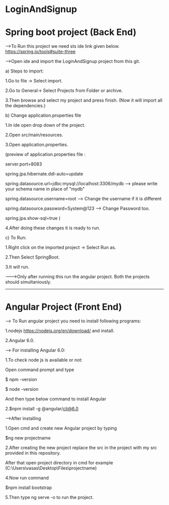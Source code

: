 # LoginAndSignup
# Spring boot project (Back End)

-->To Run this project we need sts ide link given below.
  https://spring.io/tools#suite-three

-->Open ide and import the LoginAndSignup project from this git.

a) Steps to import:

1.Go to file -> Select import.

2.Go to General-> Select Projects from Folder or archive.

3.Then browse and select my project and press finish.
(Now it will import all the dependencies.)

b) Change application.properties file

1.In ide open drop down of the project.

2.Open src/main/resources.

3.Open application.properties.

(preview of application.properties file :

server.port=8083

spring.jpa.hibernate.ddl-auto=update

spring.datasource.url=jdbc:mysql://localhost:3306/mydb --> please write your schema name in place of "mydb"

spring.datasource.username=root --> Change the username if it is different

spring.datasource.password=System@123 --> Change Password too.

spring.jpa.show-sql=true
)

4.After doing these changes it is ready to run.

c) To Run:

1.Right click on the imported project -> Select Run as.

2.Then Select SpringBoot.

3.It will run.


--->Only after running this run the angular project. Both the projects should simultaniously.

-----------------------------------------------------------------------------------------------------------------------------------------------------------
# Angular Project (Front End)

--> To Run angular project you need to install following programs:

1.nodejs https://nodejs.org/en/download/ and install.

2.Angular 6.0.

--> For installing Angular 6.0:

1.To check node js is available or not:

Open command prompt and type

$ npm -version

$ node -version

And then type below command to install Angular

2.$npm install -g @angular/cli@6.0

-->After installing

1.Open cmd and create new Angular project by typing

$ng new projectname

2.After creating the new project replace the src in the project with my src provided in this repository.

After that open project directory in cmd
for example (C:\Users\vasas\Desktop\Files\projectname)

4.Now run command

$npm install bootstrap

5.Then type ng serve -o to run the project.



